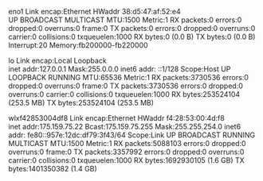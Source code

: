 eno1      Link encap:Ethernet  HWaddr 38:d5:47:af:52:e4  
          UP BROADCAST MULTICAST  MTU:1500  Metric:1
          RX packets:0 errors:0 dropped:0 overruns:0 frame:0
          TX packets:0 errors:0 dropped:0 overruns:0 carrier:0
          collisions:0 txqueuelen:1000 
          RX bytes:0 (0.0 B)  TX bytes:0 (0.0 B)
          Interrupt:20 Memory:fb200000-fb220000 

lo        Link encap:Local Loopback  
          inet addr:127.0.0.1  Mask:255.0.0.0
          inet6 addr: ::1/128 Scope:Host
          UP LOOPBACK RUNNING  MTU:65536  Metric:1
          RX packets:3730536 errors:0 dropped:0 overruns:0 frame:0
          TX packets:3730536 errors:0 dropped:0 overruns:0 carrier:0
          collisions:0 txqueuelen:1000 
          RX bytes:253524104 (253.5 MB)  TX bytes:253524104 (253.5 MB)

wlxf42853004df8 Link encap:Ethernet  HWaddr f4:28:53:00:4d:f8  
          inet addr:175.159.75.22  Bcast:175.159.75.255  Mask:255.255.254.0
          inet6 addr: fe80::957e:12dc:df79:3f43/64 Scope:Link
          UP BROADCAST RUNNING MULTICAST  MTU:1500  Metric:1
          RX packets:5088103 errors:0 dropped:0 overruns:0 frame:0
          TX packets:3357992 errors:0 dropped:0 overruns:0 carrier:0
          collisions:0 txqueuelen:1000 
          RX bytes:1692930105 (1.6 GB)  TX bytes:1401350382 (1.4 GB)

